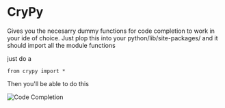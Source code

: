 # CryPy #

Gives you the necesarry dummy functions for code completion to work in your ide of choice. Just plop this into your python/lib/site-packages/ and it should import all the module functions

just do a 


    from crypy import * 



Then you'll be able to do this


![Code Completion](http://i.imgur.com/p7TlOVj.png)
